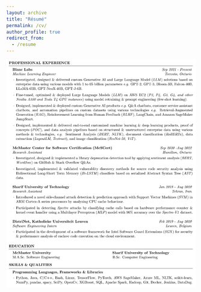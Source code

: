 ```yaml
---
layout: archive
title: "Résumé"
permalink: /cv/
author_profile: true
redirect_from:
  - /resume
---
```


<a href="../files/Parsa_Morsal_CV.pdf"><img src="/images/cv.png"></a>


